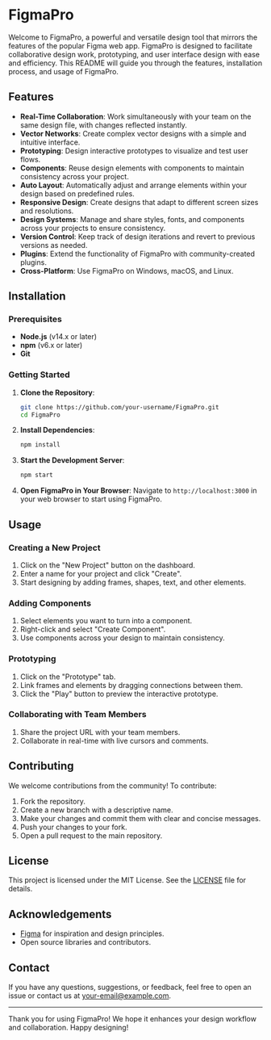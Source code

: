 # FigmaPro

Welcome to FigmaPro, a powerful and versatile design tool that mirrors the features of the popular Figma web app. FigmaPro is designed to facilitate collaborative design work, prototyping, and user interface design with ease and efficiency. This README will guide you through the features, installation process, and usage of FigmaPro.

## Features

- **Real-Time Collaboration**: Work simultaneously with your team on the same design file, with changes reflected instantly.
- **Vector Networks**: Create complex vector designs with a simple and intuitive interface.
- **Prototyping**: Design interactive prototypes to visualize and test user flows.
- **Components**: Reuse design elements with components to maintain consistency across your project.
- **Auto Layout**: Automatically adjust and arrange elements within your design based on predefined rules.
- **Responsive Design**: Create designs that adapt to different screen sizes and resolutions.
- **Design Systems**: Manage and share styles, fonts, and components across your projects to ensure consistency.
- **Version Control**: Keep track of design iterations and revert to previous versions as needed.
- **Plugins**: Extend the functionality of FigmaPro with community-created plugins.
- **Cross-Platform**: Use FigmaPro on Windows, macOS, and Linux.

## Installation

### Prerequisites

- **Node.js** (v14.x or later)
- **npm** (v6.x or later)
- **Git**

### Getting Started

1. **Clone the Repository**:
    ```sh
    git clone https://github.com/your-username/FigmaPro.git
    cd FigmaPro
    ```

2. **Install Dependencies**:
    ```sh
    npm install
    ```

3. **Start the Development Server**:
    ```sh
    npm start
    ```

4. **Open FigmaPro in Your Browser**:
    Navigate to `http://localhost:3000` in your web browser to start using FigmaPro.

## Usage

### Creating a New Project

1. Click on the "New Project" button on the dashboard.
2. Enter a name for your project and click "Create".
3. Start designing by adding frames, shapes, text, and other elements.

### Adding Components

1. Select elements you want to turn into a component.
2. Right-click and select "Create Component".
3. Use components across your design to maintain consistency.

### Prototyping

1. Click on the "Prototype" tab.
2. Link frames and elements by dragging connections between them.
3. Click the "Play" button to preview the interactive prototype.

### Collaborating with Team Members

1. Share the project URL with your team members.
2. Collaborate in real-time with live cursors and comments.

## Contributing

We welcome contributions from the community! To contribute:

1. Fork the repository.
2. Create a new branch with a descriptive name.
3. Make your changes and commit them with clear and concise messages.
4. Push your changes to your fork.
5. Open a pull request to the main repository.

## License

This project is licensed under the MIT License. See the [LICENSE](LICENSE) file for details.

## Acknowledgements

- [Figma](https://www.figma.com) for inspiration and design principles.
- Open source libraries and contributors.

## Contact

If you have any questions, suggestions, or feedback, feel free to open an issue or contact us at [your-email@example.com](mailto:saqibnawab823@gmail.com).

---

Thank you for using FigmaPro! We hope it enhances your design workflow and collaboration. Happy designing!
